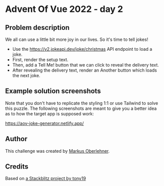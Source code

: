 # Advent Of Vue 2022 - day 2

## Problem description

We all can use a little bit more joy in our lives. So it's time to tell jokes!

- Use the https://v2.jokeapi.dev/joke/christmas API endpoint to load a joke.
- First, render the setup text.
- Then, add a Tell Me! button that we can click to reveal the delivery text.
- After revealing the delivery text, render an Another button which loads the next joke.

## Example solution screenshots

Note that you don't have to replicate the styling 1:1 or use Tailwind to solve this puzzle. The following screenshots are meant to give you a better idea as to how the target app is supposed work:

https://aov-joke-generator.netlify.app/

## Author

This challenge was created by [Markus Oberlehner](https://twitter.com/MaOberlehner).

## Credits

Based on [a Stackblitz project by tony19](https://stackblitz.com/edit/vue3-vite-starter)
